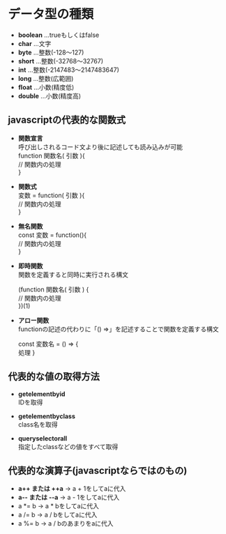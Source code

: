 # データ型の種類
- **boolean** …trueもしくはfalse 
- **char** …文字
- **byte** …整数(-128～127)
- **short** …整数(-32768～32767)
- **int** …整数(-2147483～2147483647)
- **long** …整数(広範囲)
- **float** …小数(精度低)
- **double** …小数(精度高)


## javascriptの代表的な関数式

- **関数宣言**<br>
  呼び出しされるコード文より後に記述しても読み込みが可能  
function 関数名( 引数 ){<br>
  // 関数内の処理<br>
}

- **関数式**  
  変数 = function( 引数 ){<br>
    // 関数内の処理<br>
  }

- **無名関数**  
  const 変数 = function(){<br>
    // 関数内の処理<br>
  }

- **即時関数**<br>
  関数を定義すると同時に実行される構文<br>
  
  (function 関数名( 引数 ) {<br>
   // 関数内の処理 <br>
  })(1)

- **アロー関数**<br>
  functionの記述の代わりに「() =>」を記述することで関数を定義する構文<br>

  const 変数名 = () => {<br>
  処理
  }


## 代表的な値の取得方法

- **getelementbyid**<br>
  IDを取得
  
- **getelementbyclass**<br>
  class名を取得
  
- **queryselectorall**<br>
  指定したclassなどの値をすべて取得

## 代表的な演算子(javascriptならではのもの)
- **a++ または ++a** → a + 1をしてaに代入
- **a-- または --a** → a - 1をしてaに代入
- a *= b → a * bをしてaに代入
- a /= b → a / bをしてaに代入
- a %= b → a / bのあまりをaに代入
